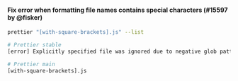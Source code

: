 #### Fix error when formatting file names contains special characters  (#15597 by @fisker)

```sh
prettier "[with-square-brackets].js" --list

# Prettier stable
[error] Explicitly specified file was ignored due to negative glob patterns: "[with-square-brackets].js".

# Prettier main
[with-square-brackets].js
```
